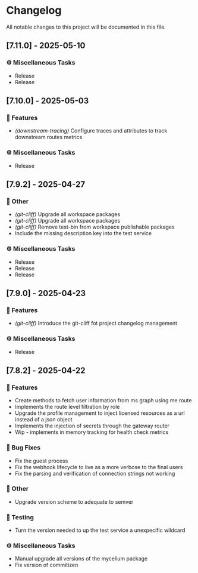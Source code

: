 # Changelog

All notable changes to this project will be documented in this file.

## [7.11.0] - 2025-05-10

### ⚙️ Miscellaneous Tasks

- Release
- Release

## [7.10.0] - 2025-05-03

### 🚀 Features

- *(downstream-tracing)* Configure traces and attributes to track downstream routes metrics

### ⚙️ Miscellaneous Tasks

- Release

## [7.9.2] - 2025-04-27

### 💼 Other

- *(git-cliff)* Upgrade all workspace packages
- *(git-cliff)* Upgrade all workspace packages
- *(git-cliff)* Remove test-bin from workspace publishable packages
- Include the missing description key into the test service

### ⚙️ Miscellaneous Tasks

- Release
- Release
- Release

## [7.9.0] - 2025-04-23

### 🚀 Features

- *(git-cliff)* Introduce the git-cliff fot project changelog management

### ⚙️ Miscellaneous Tasks

- Release

## [7.8.2] - 2025-04-22

### 🚀 Features

- Create methods to fetch user information from ms graph using me route
- Implements the route level filtration by role
- Upgrade the profile management to inject licensed resources as a url instead of a json object
- Implements the injection of secrets through the gateway router
- Wip - implements in memory tracking for health check metrics

### 🐛 Bug Fixes

- Fix the guest process
- Fix the webhook lifecycle to live as a more verbose to the final users
- Fix the parsing and verification of connection strings not working

### 💼 Other

- Upgrade version scheme to adequate to semver

### 🧪 Testing

- Turn the version needed to up the test service a unexpecific wildcard

### ⚙️ Miscellaneous Tasks

- Manual upgrade all versions of the mycelium package
- Fix version of commitizen

<!-- generated by git-cliff -->

